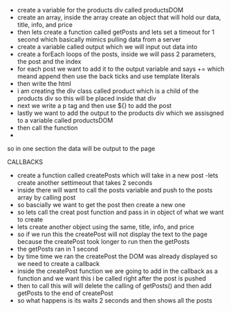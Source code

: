 - create a variable for the products div called productsDOM
- create an array, inside the array create an object that will hold our data, title, info, and price
- then lets create a function called getPosts and lets set a timeout for 1 second which basically mimics pulling data from a server
- create a variable called output which we will input out data into
- create a forEach loops of the posts, inside we will pass 2 parameters, the post and the index
- for each post we want to add it to the output variable and says += which meand append then use the back ticks and use template literals
- then write the html
- i am creating the div class called product which is a child of the products div so this will be placed inside that div
- next we write a p tag and then use ${} to add the post
- lastly we want to add the output to the products div which we assisgned to a variable called productsDOM
- then call the function
-
so in one section the data will be output to the page

CALLBACKS
- create a function called createPosts which will take in a new post
-lets create another settimeout that takes 2 seconds
- inside there will want to call the posts variable and push to the posts array by calling post
- so bascially we want to get the post then create a new one
- so lets call the creat post function and pass in in object of what we want to create
- lets create another object using the same, title, info, and price
- so if we run this the createPost will not display the text to the page because the createPost took longer to run then the getPosts
- the getPosts ran in 1 second
- by time time we ran the createPost the DOM was already displayed so we need to create a callback
- inside the createPost function we are going to add in the callback as a function and we want this i be called right after the post is pushed
- then to call this will will delete the calling of getPosts() and then add getPosts to the end of createPost
- so what happens is its waits 2 seconds and then shows all the posts

